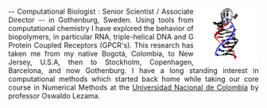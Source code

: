 
<p align="justify">
<img src="https://raw.githubusercontent.com/esguerra/mesguerra.org/master/static/images/random_8.png" width="26%" align="right"/>
-- Computational Biologist : Senior Scientist / Associate Director -- in Gothenburg, Sweden. Using tools from computational chemistry I have explored the behavior of biopolymers, in particular RNA, triple-helical DNA and G Protein Coupled Receptors (GPCR's). This research has taken me from my native Bogotá, Colombia, to New Jersey, U.S.A, then to Stockholm, Copenhagen, Barcelona, and now Gothenburg.
I have a long standing interest in computational methods which started back home while taking our core course in Numerical Methods at the <a href="https://unal.edu.co">Universidad Nacional de Colombia</a> by professor Oswaldo Lezama.
</p>


<!--
### Hi there 👋
**esguerra/esguerra** is a ✨ _special_ ✨ repository because its `README.md` (this file) appears on your GitHub profile.

Here are some ideas to get you started:

- 🔭 I’m currently working on ...
- 🌱 I’m currently learning ...
- 👯 I’m looking to collaborate on ...
- 🤔 I’m looking for help with ...
- 💬 Ask me about ...
- 📫 How to reach me: ...
- 😄 Pronouns: ...
- ⚡ Fun fact: ...
-->
